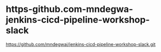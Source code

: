 # https-github.com-mndegwa-jenkins-cicd-pipeline-workshop-slack
https://github.com/mndegwai/jenkins-cicd-pipeline-workshop-slack.git
